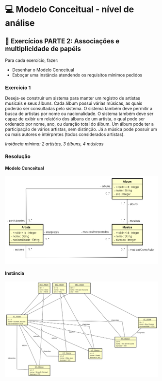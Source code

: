 # 💻 Modelo Conceitual - nível de análise

## 📝 Exercícios PARTE 2: Associações e multiplicidade de papéis
Para cada exercício, fazer:
- Desenhar o Modelo Conceitual
- Esboçar uma instância atendendo os requisitos mínimos pedidos

### Exercício 1

Deseja-se construir um sistema para manter um registro de artistas musicais e seus álbuns. Cada álbum possui várias músicas, as quais poderão ser consultadas pelo sistema. O sistema também deve permitir a busca de artistas por nome ou nacionalidade. O sistema também deve ser capaz de exibir um relatório dos álbuns de um artista, o qual pode ser ordenado por nome, ano, ou duração total do álbum. Um álbum pode ter a participação de vários artistas, sem distinção. Já a música pode possuir um ou mais autores e intérpretes (todos considerados artistas).

*Instância mínima: 2 artistas, 3 álbuns, 4 músicas*

### Resolução

#### Modelo Conceitual

![exercicio1](exercicio1.png)

#### Instância
![exercicio1Instancia](exercicio1Instancia.png)

